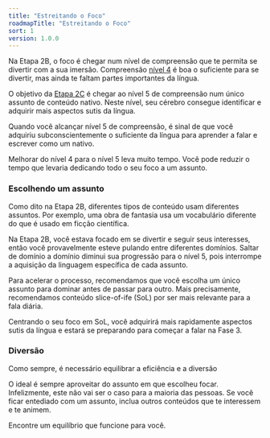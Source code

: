 ```yaml
---
title: "Estreitando o Foco"
roadmapTitle: "Estreitando o Foco"
sort: 1
version: 1.0.0
---
```


Na Etapa 2B, o foco é chegar num nível de compreensão que te permita se divertir com a sua imersão. Compreensão [nível 4][level-4] é boa o suficiente para se divertir, mas ainda te faltam partes importantes da língua.

O objetivo da [Etapa 2C][level-5] é chegar ao nível 5 de compreensão num único assunto de conteúdo nativo. Neste nível, seu cérebro consegue identificar e adquirir mais aspectos sutis da língua.

Quando você alcançar nível 5 de compreensão, é sinal de que você adquiriu subconscientemente o suficiente da língua para aprender a falar e escrever como um nativo.

Melhorar do nível 4 para o nível 5 leva muito tempo. Você pode reduzir o tempo que levaria dedicando todo o seu foco a um assunto.

### Escolhendo um assunto
Como dito na Etapa 2B, diferentes tipos de conteúdo usam diferentes assuntos. Por exemplo, uma obra de fantasia usa um vocabulário diferente do que é usado em ficção científica.

Na Etapa 2B, você estava focado em se divertir e seguir seus interesses, então você provavelmente esteve pulando entre diferentes domínios. Saltar de domínio a domínio diminui sua progressão para o nível 5, pois interrompe a aquisição da linguagem específica de cada assunto.

Para acelerar o processo, recomendamos que você escolha um único assunto para dominar antes de passar para outro. Mais precisamente, recomendamos conteúdo slice-of-ife (SoL) por ser mais relevante para a fala diária.

Centrando o seu foco em SoL, você adquirirá mais rapidamente aspectos sutis da língua e estará se preparando para começar a falar na Fase 3.

### Diversão
Como sempre, é necessário equilibrar a eficiência e a diversão

O ideal é sempre aproveitar do assunto em que escolheu focar. Infelizmente, este não vai ser o caso para a maioria das pessoas. Se você ficar entediado com um assunto, inclua outros conteúdos que te interessem e te animem.

Encontre um equilíbrio que funcione para você.

[level-4]: /simplified/stage-2/a/measure-comprehension#Level-4-Story
[level-5]: /simplified/stage-2/a/measure-comprehension#Level-5-Comfortable